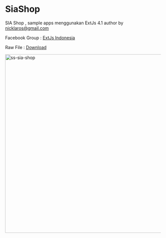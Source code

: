 SiaShop
=======

SIA Shop , sample apps menggunakan ExtJs 4.1  author by nicklaros@gmail.com

Facebook Group : <a href="https://www.facebook.com/groups/id.extjs/">ExtJs Indonesia</a>

Raw File : <a href="https://dl.dropboxusercontent.com/u/68459495/SIAShop%20-%20example.rar">Download</a>

<a href="http://www.flickr.com/photos/52442692@N03/8680570808/" title="ss-sia-shop by kuntz_waves, on Flickr"><img src="http://farm9.staticflickr.com/8394/8680570808_53d006b4c2_b.jpg" width="1024" height="576" alt="ss-sia-shop"></a>

